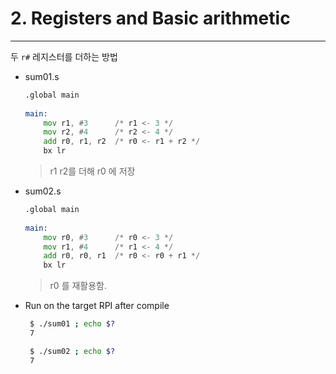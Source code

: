 
# 2. Registers and Basic arithmetic
----

두 `r#` 레지스터를 더하는 방법

- sum01.s

	```asm
	.global main
	 
	main:
	    mov r1, #3      /* r1 <- 3 */
	    mov r2, #4      /* r2 <- 4 */
	    add r0, r1, r2  /* r0 <- r1 + r2 */
	    bx lr
	```
	> r1 r2를 더해 r0 에 저장  


- sum02.s

	```asm
	.global main
	 
	main:
	    mov r0, #3      /* r0 <- 3 */
	    mov r1, #4      /* r1 <- 4 */
	    add r0, r0, r1  /* r0 <- r0 + r1 */
	    bx lr
	```
	> r0 를 재활용함.  

- Run on the target RPI after compile

	```bash
	 $ ./sum01 ; echo $?
	 7

	 $ ./sum02 ; echo $?
	 7
	```

